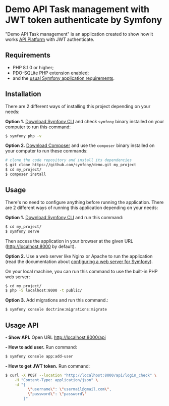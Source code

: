 Demo API Task management with JWT token authenticate by Symfony
========================

"Demo API Task management" is an application created to show
how it works [API Platform][1] with JWT authenticate.

Requirements
------------

  * PHP 8.1.0 or higher;
  * PDO-SQLite PHP extension enabled;
  * and the [usual Symfony application requirements][2].

Installation
------------

There are 2 different ways of installing this project depending on your needs:

**Option 1.** [Download Symfony CLI][4] and check `symfony` binary installed
on your computer to run this command:

```bash
$ symfony php -v
```

**Option 2.** [Download Composer][6] and use the `composer` binary installed
on your computer to run these commands:

```bash
# clone the code repository and install its dependencies
$ git clone https://github.com/symfony/demo.git my_project
$ cd my_project/
$ composer install
```

Usage
-----

There's no need to configure anything before running the application. There are
2 different ways of running this application depending on your needs:

**Option 1.** [Download Symfony CLI][4] and run this command:

```bash
$ cd my_project/
$ symfony serve
```

Then access the application in your browser at the given URL (<http://localhost:8000> by default).

**Option 2.** Use a web server like Nginx or Apache to run the application
(read the documentation about [configuring a web server for Symfony][3]).

On your local machine, you can run this command to use the built-in PHP web server:

```bash
$ cd my_project/
$ php -S localhost:8000 -t public/
```

**Option 3.** Add migrations and run this command.:

```bash
$ symfony console doctrine:migrations:migrate
```
Usage API
-----

**- Show API.** Open URL <http://localhost:8000/api>

**- How to add user.** Run command:
```bash
$ symfony console app:add-user
```
**- How to get JWT token.** Run command:
```bash
$ curl -X POST --location "http://localhost:8000/api/login_check" \
    -H "Content-Type: application/json" \
    -d "{
          \"username\": \"usermail@gmail.com\",
          \"password\": \"password\"
        }"
```

[1]: https://api-platform.com/
[2]: https://symfony.com/doc/current/setup.html#technical-requirements
[3]: https://symfony.com/doc/current/setup/web_server_configuration.html
[4]: https://symfony.com/download
[6]: https://getcomposer.org/
